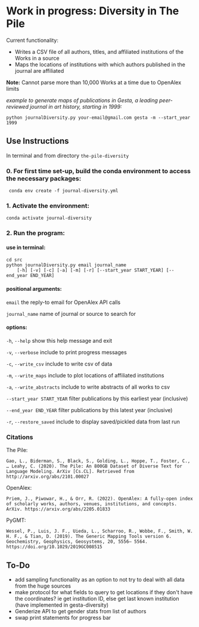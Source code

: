 # Work in progress: Diversity in The Pile

Current functionality: 
- Writes a CSV file of all authors, titles, and affiliated institutions of the Works in a source
- Maps the locations of institutions with which authors published in the journal are affiliated

**Note:** Cannot parse more than 10,000 Works at a time due to OpenAlex limits

*example to generate maps of publications in Gesta, a leading peer-reviewed journal in art history, starting in 1999:*
    
    python journalDiversity.py your-email@gmail.com gesta -m --start_year 1999

## Use Instructions

In terminal and from directory `the-pile-diversity`

### 0. For first time set-up, build the conda environment to access the necessary packages:
<!--- Make code --->
     conda env create -f journal-diversity.yml

### 1. Activate the environment:
<!--- Make code --->
    conda activate journal-diversity

### 2. Run the program:

#### use in terminal:
<!--- Make code --->
    cd src
    python journalDiversity.py email journal_name 
        [-h] [-v] [-c] [-a] [-m] [-r] [--start_year START_YEAR] [--end_year END_YEAR]
                           

#### positional arguments:
  `email`                   the reply-to email for OpenAlex API calls

  `journal_name`            name of journal or source to search for


#### options:

  `-h`, `--help`            show this help message and exit

  `-v`, `--verbose`         include to print progress messages

  `-c`, `--write_csv`       include to write csv of data

  `-m`, `--write_maps`      include to plot locations of affiliated institutions
  
  `-a`, `--write_abstracts`
                            include to write abstracts of all works to csv

  `--start_year START_YEAR` 
                            filter publications by this earliest year (inclusive)

  `--end_year END_YEAR`     filter publications by this latest year (inclusive)

  `-r`, `--restore_saved`   include to display saved/pickled data from last run


### Citations
The Pile:

    Gao, L., Biderman, S., Black, S., Golding, L., Hoppe, T., Foster, C., … Leahy, C. (2020). The Pile: An 800GB Dataset of Diverse Text for Language Modeling. ArXiv [Cs.CL]. Retrieved from http://arxiv.org/abs/2101.00027

OpenAlex:

    Priem, J., Piwowar, H., & Orr, R. (2022). OpenAlex: A fully-open index of scholarly works, authors, venues, institutions, and concepts. ArXiv. https://arxiv.org/abs/2205.01833

PyGMT:

    Wessel, P., Luis, J. F., Uieda, L., Scharroo, R., Wobbe, F., Smith, W. H. F., & Tian, D. (2019). The Generic Mapping Tools version 6. Geochemistry, Geophysics, Geosystems, 20, 5556– 5564. https://doi.org/10.1029/2019GC008515

## To-Do

- add sampling functionality as an option to not try to deal with all data from the huge sources
- make protocol for what fields to query to get locations if they don't have the coordinates?
    ie get institution ID, else get last known institution (have implemented in gesta-diversity)
- Genderize API to get gender stats from list of authors
- swap print statements for progress bar

<!--- NOTES --->
<!---- issn_l = "0016-920X" --->
<!---- source_query = "https://api.openalex.org/sources/" + args.id --->